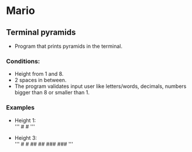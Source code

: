 # Mario
## Terminal pyramids

* Program that prints pyramids in the terminal.

### Conditions:
* Height from 1 and 8.
* 2 spaces in between.
* The program validates input user like letters/words, decimals, numbers  
bigger than 8 or smaller than 1.

### Examples

* Height 1:    
'''
\#  \#
'''

* Height 3:  
'''
   \#  \#
  \##  \##
 \###  \###
 '''
